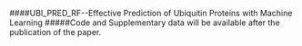 ####UBI_PRED_RF--Effective Prediction of Ubiquitin Proteins with Machine Learning
#####Code and Supplementary data will be available after the publication of the paper. 


